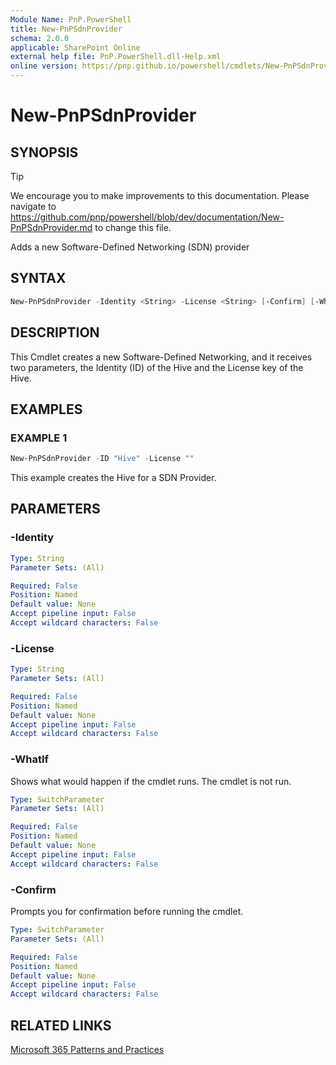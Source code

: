 ```yaml
---
Module Name: PnP.PowerShell
title: New-PnPSdnProvider
schema: 2.0.0
applicable: SharePoint Online
external help file: PnP.PowerShell.dll-Help.xml
online version: https://pnp.github.io/powershell/cmdlets/New-PnPSdnProvider.html
---
```

 
# New-PnPSdnProvider

## SYNOPSIS

> [!TIP]
> We encourage you to make improvements to this documentation. Please navigate to https://github.com/pnp/powershell/blob/dev/documentation/New-PnPSdnProvider.md to change this file.

Adds a new Software-Defined Networking (SDN) provider

## SYNTAX

```powershell
New-PnPSdnProvider -Identity <String> -License <String> [-Confirm] [-WhatIf]
```

## DESCRIPTION
This Cmdlet creates a new Software-Defined Networking, and it receives two parameters, the Identity (ID) of the Hive and the License key of the Hive.

## EXAMPLES

### EXAMPLE 1
```powershell
New-PnPSdnProvider -ID "Hive" -License ""
```

This example creates the Hive for a SDN Provider.

## PARAMETERS

### -Identity

```yaml
Type: String
Parameter Sets: (All)

Required: False
Position: Named
Default value: None
Accept pipeline input: False
Accept wildcard characters: False
```

### -License

```yaml
Type: String
Parameter Sets: (All)

Required: False
Position: Named
Default value: None
Accept pipeline input: False
Accept wildcard characters: False
```

### -WhatIf
Shows what would happen if the cmdlet runs. The cmdlet is not run.

```yaml
Type: SwitchParameter
Parameter Sets: (All)

Required: False
Position: Named
Default value: None
Accept pipeline input: False
Accept wildcard characters: False
```

### -Confirm
Prompts you for confirmation before running the cmdlet.

```yaml
Type: SwitchParameter
Parameter Sets: (All)

Required: False
Position: Named
Default value: None
Accept pipeline input: False
Accept wildcard characters: False
```

## RELATED LINKS

[Microsoft 365 Patterns and Practices](https://aka.ms/m365pnp)

